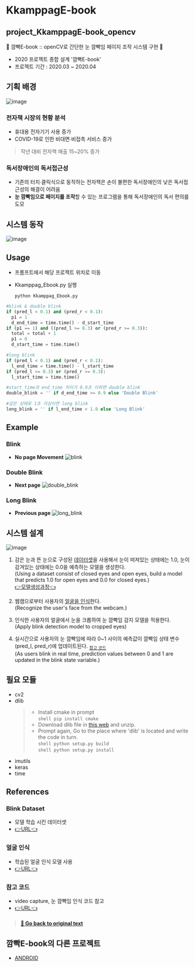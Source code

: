 # KkamppagE-book
## project_KkamppagE-book_opencv
👀 깜빡E-book :: openCV로 간단한 눈 깜빡임 페이지 조작 시스템 구현 👀
* 2020 프로젝트 종합 설계 '깜빡E-book'
* 프로젝트 기간 : 2020.03 ~ 2020.04 
  
  
## 기획 배경
![image](https://user-images.githubusercontent.com/79209568/111514869-7fdd0480-8795-11eb-8308-da4093e7ca23.png)
  
### 전자책 시장의 현황 분석
* 휴대용 전자기기 사용 증가
* COVID-19로 인한 비대면∙비접촉 서비스 증가
> 작년 대비 전자책 매출 15~20% 증가  

### 독서장애인의 독서접근성
* 기존의 터치∙클릭식으로 동작하는 전자책은 손이 불편한 독서장애인의 낮은 독서접근성의 해결이 어려움
* **눈 깜빡임으로 페이지를 조작**할 수 있는 프로그램을 통해 독서장애인의 독서 편의를 도모  
  
  
## 시스템 동작
![image](https://user-images.githubusercontent.com/79209568/111637653-fc76ee00-883c-11eb-8118-d57b547d74d6.png)
  
  
## Usage
* 프롬프트에서 해당 프로젝트 위치로 이동
* Kkamppag_Ebook.py 실행
  
  ```shell
  python Kkamppag_Ebook.py
  ```  
  
  
```python
#blink & double blink
if (pred_l < 0.1) and (pred_r < 0.1):
  p1 = 1
  d_end_time = time.time() - d_start_time
if (p1 == 1) and ((pred_l >= 0.3) or (pred_r >= 0.3)):
  total = total + 1
  p1 = 0
  d_start_time = time.time()

#long blink
if (pred_l < 0.1) and (pred_r < 0.1):
  l_end_time = time.time() - l_start_time
if (pred_l >= 0.3) or (pred_r >= 0.3):
  l_start_time = time.time()

#start_time과 end_time 차이가 0.9초 이하면 double blink
double_blink = '' if d_end_time >= 0.9 else 'Double Blink'

#감은 상태로 1초 이상이면 long blink
long_blink = '' if l_end_time < 1.0 else 'Long Blink'
```


## Example
### Blink
* **No page Movement**
![blink](https://user-images.githubusercontent.com/79209568/111640732-d3a42800-883f-11eb-895c-d4851d4f18d6.gif)

### Double Blink
* **Next page**
![double_blink](https://user-images.githubusercontent.com/79209568/111641323-60e77c80-8840-11eb-884b-88606980ee86.gif)

### Long Blink
* **Previous page**
![long_blink](https://user-images.githubusercontent.com/79209568/111641879-ea974a00-8840-11eb-9f58-1f1e6b378899.gif)
  
  
  
## 시스템 설계
![image](https://user-images.githubusercontent.com/79209568/111575966-dd536e80-87f2-11eb-94f7-d78b5eae1802.png)

1. 감은 눈과 뜬 눈으로 구성된 [데이터셋](#Blink-Dataset)을 사용해서 눈이 떠져있는 상태에는 1.0, 눈이 감겨있는 상태에는 0.0을 예측하는 모델을 생성한다.   
(Using a dataset consist of closed eyes and open eyes, build a model that predicts 1.0 for open eyes and 0.0 for closed eyes.)  
[👉모델생성과정👈](https://github.com/chaeyun0122/KkamppagE-book_openCV/blob/main/preprocessing_train.ipynb)
   
2. 웹캠으로부터 사용자의 [얼굴을 인식](#얼굴-인식)한다.  
(Recognize the user's face from the webcam.)  
  
3. 인식한 사용자의 얼굴에서 눈을 크롭하여 눈 깜빡임 감지 모델을 적용한다.  
(Apply blink detection model to cropped eyes)  
  
4. 실시간으로 사용자의 눈 깜빡임에 따라 0~1 사이의 예측값이 깜빡임 상태 변수(pred_l, pred_r)에 업데이트된다. <sub>[참고 코드](#참고-코드)</sub>  
(As users blink in real time, prediction values between 0 and 1 are updated in the blink state variable.)  
  
  
## 필요 모듈
* cv2
* dlib
     > - Install cmake in prompt  
      ```shell
      pip install cmake
      ```   
     > - Download dlib file in [this web](http://dlib.net/) and unzip.   
     > - Prompt again, Go to the place where 'dlib' is located and write the code in turn.   
      ```shell
      python setup.py build
      ```   
      ```shell
      python setup.py install
      ```   
* imutils
* keras
* time  
  
  
## References
### Blink Dataset
* 모델 학습 시킨 데이터셋
* [👉URL👈](https://github.com/kairess/eye_blink_detector/blob/118b15c7a1444411cc823a540b23ad2db94c7167/dataset/dataset.csv)

### 얼굴 인식
* 학습된 얼굴 인식 모델 사용
* [👉URL👈](https://github.com/davisking/dlib-models/blob/4232818ed889ba60e33d5bf5fc47d28f27a911f9/shape_predictor_68_face_landmarks.dat.bz2)

### 참고 코드
* video capture, 눈 깜빡임 인식 코드 참고
* [👉URL👈](https://github.com/kairess/eye_blink_detector/blob/118b15c7a1444411cc823a540b23ad2db94c7167/test.py)
  
> #### [🔺  Go back to original text](#시스템-설계)  
  
  
## 깜빡E-book의 다른 프로젝트
* [ANDROID](https://github.com/chaeyun0122/KkamppagE-book_Android.git)
